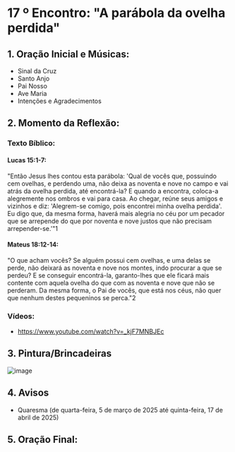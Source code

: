 # 17 º Encontro: "A parábola da ovelha perdida"

## 1. Oração Inicial e Músicas:	
- Sinal da Cruz
- Santo Anjo
- Pai Nosso 
- Ave Maria 
- Intenções e Agradecimentos
	
## 2. Momento da Reflexão:
### Texto Bíblico: 
#### Lucas 15:1-7:
"Então Jesus lhes contou esta parábola: 'Qual de vocês que, possuindo cem ovelhas, e perdendo uma, não deixa as noventa e nove no campo e vai atrás da ovelha perdida, até encontrá-la? E quando a encontra, coloca-a alegremente nos ombros e vai para casa. Ao chegar, reúne seus amigos e vizinhos e diz: 'Alegrem-se comigo, pois encontrei minha ovelha perdida'. Eu digo que, da mesma forma, haverá mais alegria no céu por um pecador que se arrepende do que por noventa e nove justos que não precisam arrepender-se.'"1
#### Mateus 18:12-14:
"O que acham vocês? Se alguém possui cem ovelhas, e uma delas se perde, não deixará as noventa e nove nos montes, indo procurar a que se perdeu? E se conseguir encontrá-la, garanto-lhes que ele ficará mais contente com aquela ovelha do que com as noventa e nove que não se perderam. Da mesma forma, o Pai de vocês, que está nos céus, não quer que nenhum destes pequeninos se perca."2
### Vídeos:
  - https://www.youtube.com/watch?v=_kjF7MNBJEc    
## 3. Pintura/Brincadeiras
![image](https://github.com/user-attachments/assets/3936c9ce-31fb-4a9f-bd83-649de3576643)
## 4. Avisos
- Quaresma (de quarta-feira, 5 de março de 2025 até quinta-feira, 17 de abril de 2025)
  
## 5. Oração Final:
